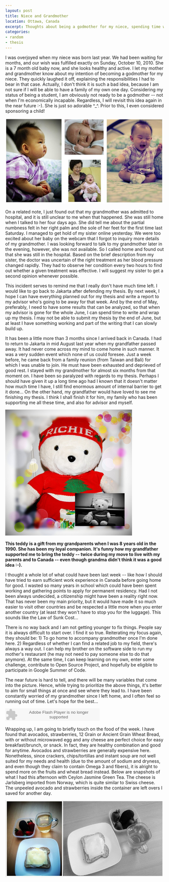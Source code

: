```yaml
---
layout: post
title: Niece and Grandmother
location: Ottawa, Canada
excerpt: Thoughts about being a godmother for my niece, spending time with grandmother.
categories:
- random
- thesis
---
```


I was overjoyed when my niece was born last year. We had been waiting for months, and our wish was fulfilled exactly on Sunday, October 10, 2010. She is a 7 month old baby now, and she looks healthy and active. I let my mother and grandmother know about my intention of becoming a godmother for my niece. They quickly laughed it off, explaining the responsibilities I had to bear in that case. Actually, I don't think it is such a bad idea, because I am not sure if I will be able to have a family of my own one day. Considering my status of being a student, I am obviously not ready to be a godmother -- not when I'm economically incapable. Regardless, I will revisit this idea again in the near future :-). She is just so adorable ^_^. Prior to this, I even considered sponsoring a child! 

![alt niece&grandma](/images/grandmother-niece.jpg "Grandmother and Niece") 

On a related note, I just found out that my grandmother was admitted to hospital, and it is still unclear to me when that happened. She was still home when I talked to her four days ago. She did tell me about the partial numbness felt in her right palm and the sole of her feet for the first time last Saturday. I managed to get hold of my sister online yesterday. We were too excited about her baby on the webcam that I forgot to inquiry more details of my grandmother. I was looking forward to talk to my grandmother later in the evening, however, she was not available. So I called home and found out that she was still in the hospital. Based on the brief description from my sister, the doctor was uncertain of the right treatment as her blood pressure changed rapidly. They had to observe her condition every two hours to find out whether a given treatment was effective. I will suggest my sister to get a second opinion whenever possible. 

This incident serves to remind me that I really don't have much time left. I would like to go back to Jakarta after defending my thesis. By next week, I hope I can have everything planned out for my thesis and write a report to my advisor who's going to be away for that week. And by the end of May, preferably, I need to have some results that can be analyzed, so that when my advisor is gone for the whole June, I can spend time to write and wrap up my thesis. I may not be able to submit my thesis by the end of June, but at least I have something working and part of the writing that I can slowly build up. 

It has been a little more than 3 months since I arrived back in Canada. I had to return to Jakarta in mid August last year when my grandfather passed away. It had never come across my mind to come home in such manner. It was a very sudden event which none of us could foresee. Just a week before, he came back from a family reunion (from Taiwan and Bali) for which I was unable to join. He must have been exhausted and deprieved of good rest. I stayed with my grandmother for almost six months from that moment on. I have been so paralyzed with regards to my thesis. Perhaps I should have given it up a long time ago had I known that it doesn't matter how much time I have, I still find enormous amount of internal barrier to get it done... On the other hand, my grandfather would have loved to see me finishing my thesis. I think I shall finish it for him, my family who has been supporting me all these time, and also for advisor and myself.

<div class="image_and_caption">
  <p><img src="/images/richie.png" alt="teddy" title="Teddy Bear Companion"/></p>
  <b>This teddy is a gift from my grandparents when I was 8 years old in the 1990. She has been my loyal companion. It's funny how my grandfather supported me to bring the teddy -- twice during my move to live with my parents and to Canada -- even though grandma didn't think it was a good idea :-).</b>
</div>

I thought a whole lot of what could have been last week -- like how I should have tried to earn sufficient work experience in Canada before going home for good. I wasted so many years in school which could have been spent working and gathering points to apply for permanent residency. Had I not been always undecided, a citizenship might have been a reality right now. That has never been my main priority, but it would have made it so much easier to visit other countries and be respected a little more when you enter another country (at least they won't have to stop you for the luggage). This sounds like the Law of Sunk Cost...

There is no way back and I am not getting younger to fix things. People say it is always difficult to start over. I find it so true. Reiterating my focus again, they should be: 1) To go home to accompany grandmother once I'm done here. 2) Regardless of whether I can find a related job to my field, there's always a way out. I can help my brother on the software side to run my mother's restaurant (he may not need to pay someone else to do that anymore). At the same time, I can keep learning on my own, enter some challenge, contribute to Open Source Project, and hopefully be eligible to participate in Google Summer of Code. 

The near future is hard to tell, and there will be many variables that come into the picture. Hence, while trying to prioritize the above things, it's better to aim for small things at once and see where they lead to. I have been constantly worried of my grandmother since I left home, and I often feel so running out of time. Let's hope for the best...

<p><object width="300" height="40"><param name="movie" value="http://grooveshark.com/songWidget.swf" /><param name="wmode" value="window" /><param name="allowScriptAccess" value="always" />
<param name="flashvars" value="hostname=cowbell.grooveshark.com&songIDs=30509069&style=grass&p=0" />
<embed src="http://grooveshark.com/songWidget.swf" type="application/x-shockwave-flash" width="300" height="40"
flashvars="hostname=cowbell.grooveshark.com&songIDs=30509069&style=grass&p=0" allowScriptAccess="always" wmode="window" /></object></p>

Wrapping up, I am going to briefly touch on the food of the week. I have found that avocados, strawberries, 12 Grain or Ancient Grain Wheat Bread, with or without microwaved egg and any cheese are perfect choice for easy breakfast/brunch, or snack. In fact, they are healthy combination and good for anytime. Avocados and strawberries are generally expensive here. Nonetheless, since crackers, chips/tortillas and instant soup are not well suited for my needs and health (due to the amount of sodium and dryness, and even though they claim to contain Omega 3 and fibers), it is alright to spend more on the fruits and wheat bread instead. Below are snapshots of what I had this afternoon with Ceylon Jasmine Green Tea. The cheese is Jarlsberg imported from Norway, which is quite similar to Swiss cheese. The unpeeled avocado and strawberries inside the container are left overs I saved for another day.

![alt food of the week](/images/comfort-food.jpg "Comfort Food") 
